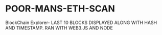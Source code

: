 # POOR-MANS-ETH-SCAN
BlockChain Explorer- LAST 10 BLOCKS DISPLAYED ALONG WITH HASH AND TIMESTAMP. RAN WITH  WEB3.JS AND NODE

